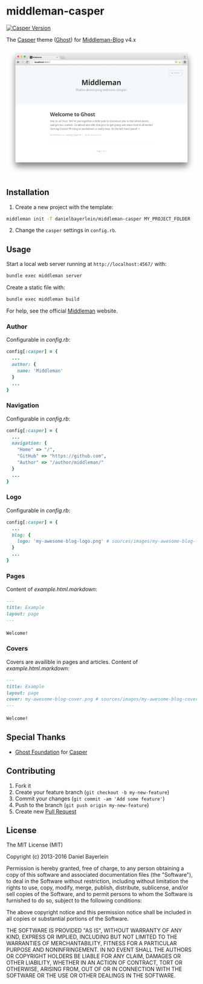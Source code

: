 # middleman-casper

[![Casper Version](https://img.shields.io/badge/Casper-1.3.4-brightgreen.svg?style=flat)](https://github.com/TryGhost/Casper)

The [Casper](https://github.com/TryGhost/Casper) theme
([Ghost](https://github.com/TryGhost/Ghost)) for
[Middleman-Blog](https://middlemanapp.com/basics/blogging/) v4.x

![middleman-casper screenshot](./screenshot.png)

## Installation

1. Create a new project with the template:

  ```bash
  middleman init -T danielbayerlein/middleman-casper MY_PROJECT_FOLDER
  ```

2. Change the `casper` settings in `config.rb`.

## Usage

Start a local web server running at `http://localhost:4567/` with:

```bash
bundle exec middleman server
```

Create a static file with:

```bash
bundle exec middleman build
```

For help, see the official [Middleman](https://middlemanapp.com) website.

### Author

Configurable in *config.rb*:

```ruby
config[:casper] = {
  ...
  author: {
    name: 'Middleman'
  }
  ...
}
```

### Navigation

Configurable in *config.rb*:

```ruby
config[:casper] = {
  ...
  navigation: {
    "Home" => "/",
    "GitHub" => "https://github.com",
    "Author" => "/author/middleman/"
  }
  ...
}
```

### Logo

Configurable in *config.rb*:

```ruby
config[:casper] = {
  ...
  blog: {
    logo: 'my-awesome-blog-logo.png' # sources/images/my-awesome-blog-logo.png
  }
  ...
}
```

### Pages

Content of *example.html.markdown*:

```markdown
---
title: Example
layout: page
---

Welcome!

```

### Covers

Covers are availible in pages and articles. Content of *example.html.markdown*:

```markdown
---
title: Example
layout: page
cover: my-awesome-blog-cover.png # sources/images/my-awesome-blog-cover.png
---

Welcome!

```

## Special Thanks

* [Ghost Foundation](https://github.com/TryGhost/Ghost) for
  [Casper](https://github.com/TryGhost/Casper)

## Contributing

1. Fork it
2. Create your feature branch (`git checkout -b my-new-feature`)
3. Commit your changes (`git commit -am 'Add some feature'`)
4. Push to the branch (`git push origin my-new-feature`)
5. Create new [Pull Request](../../pull/new/master)

## License

The MIT License (MIT)

Copyright (c) 2013-2016 Daniel Bayerlein

Permission is hereby granted, free of charge, to any person obtaining a copy
of this software and associated documentation files (the "Software"), to deal
in the Software without restriction, including without limitation the rights
to use, copy, modify, merge, publish, distribute, sublicense, and/or sell
copies of the Software, and to permit persons to whom the Software is
furnished to do so, subject to the following conditions:

The above copyright notice and this permission notice shall be included in
all copies or substantial portions of the Software.

THE SOFTWARE IS PROVIDED "AS IS", WITHOUT WARRANTY OF ANY KIND, EXPRESS OR
IMPLIED, INCLUDING BUT NOT LIMITED TO THE WARRANTIES OF MERCHANTABILITY,
FITNESS FOR A PARTICULAR PURPOSE AND NONINFRINGEMENT. IN NO EVENT SHALL THE
AUTHORS OR COPYRIGHT HOLDERS BE LIABLE FOR ANY CLAIM, DAMAGES OR OTHER
LIABILITY, WHETHER IN AN ACTION OF CONTRACT, TORT OR OTHERWISE, ARISING FROM,
OUT OF OR IN CONNECTION WITH THE SOFTWARE OR THE USE OR OTHER DEALINGS IN
THE SOFTWARE.
